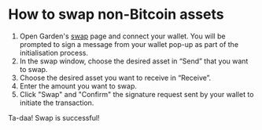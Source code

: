 # How to swap non-Bitcoin assets

1. Open Garden's [swap](https://app.garden.finance/swap/) page and connect your wallet. You will be prompted to sign a message from your wallet pop-up as part of the initialisation process.
2. In the swap window, choose the desired asset in “Send” that you want to swap.
3. Choose the desired asset you want to receive in “Receive”.
4. Enter the amount you want to swap.
5. Click "Swap" and "Confirm" the signature request sent by your wallet to initiate the transaction.

Ta-daa! Swap is successful!

